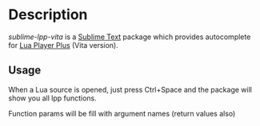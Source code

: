 # Description
*sublime-lpp-vita* is a [Sublime Text](https://www.sublimetext.com/) 
package which provides autocomplete for [Lua Player Plus](https://github.com/Rinnegatamante/lpp-vita) (Vita version).

## Usage
When a Lua source is opened, just press Ctrl+Space and the package will show you all lpp functions.

Function params will be fill with argument names (return values also)
